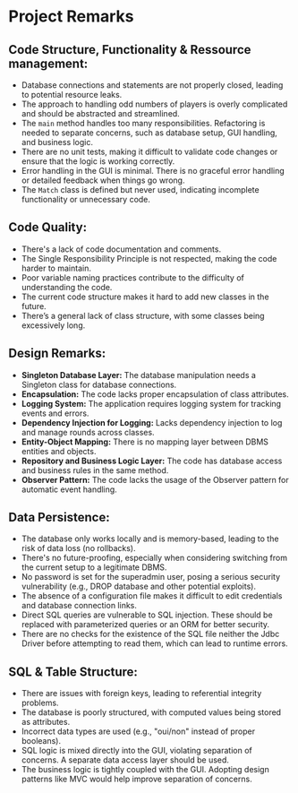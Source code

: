 
# Project Remarks

## Code Structure, Functionality & Ressource management:
- Database connections and statements are not properly closed, leading to potential resource leaks.
- The approach to handling odd numbers of players is overly complicated and should be abstracted and streamlined.
- The `main` method handles too many responsibilities. Refactoring is needed to separate concerns, such as database setup, GUI handling, and business logic.
- There are no unit tests, making it difficult to validate code changes or ensure that the logic is working correctly.
- Error handling in the GUI is minimal. There is no graceful error handling or detailed feedback when things go wrong.
- The `Match` class is defined but never used, indicating incomplete functionality or unnecessary code.


## Code Quality:
- There's a lack of code documentation and comments.
- The Single Responsibility Principle is not respected, making the code harder to maintain.
- Poor variable naming practices contribute to the difficulty of understanding the code.
- The current code structure makes it hard to add new classes in the future.
- There’s a general lack of class structure, with some classes being excessively long.


## Design Remarks:
- **Singleton Database Layer:** The database manipulation needs a Singleton class for database connections.
- **Encapsulation:** The code lacks proper encapsulation of class attributes.
- **Logging System:** The application requires logging system for tracking events and errors.
- **Dependency Injection for Logging:** Lacks dependency injection to log and manage rounds across classes.
- **Entity-Object Mapping:** There is no mapping layer between DBMS entities and objects.
- **Repository and Business Logic Layer:** The code has database access and business rules in the same method.
- **Observer Pattern:** The code lacks the usage of the Observer pattern for automatic event handling.


## Data Persistence:
- The database only works locally and is memory-based, leading to the risk of data loss (no rollbacks).
- There's no future-proofing, especially when considering switching from the current setup to a legitimate DBMS.
- No password is set for the superadmin user, posing a serious security vulnerability (e.g., DROP database and other potential exploits).
- The absence of a configuration file makes it difficult to edit credentials and database connection links.
- Direct SQL queries are vulnerable to SQL injection. These should be replaced with parameterized queries or an ORM for better security.
- There are no checks for the existence of the SQL file neither the Jdbc Driver before attempting to read them, which can lead to runtime errors.


## SQL & Table Structure:
- There are issues with foreign keys, leading to referential integrity problems.
- The database is poorly structured, with computed values being stored as attributes.
- Incorrect data types are used (e.g., "oui/non" instead of proper booleans).
- SQL logic is mixed directly into the GUI, violating separation of concerns. A separate data access layer should be used.
- The business logic is tightly coupled with the GUI. Adopting design patterns like MVC would help improve separation of concerns.



